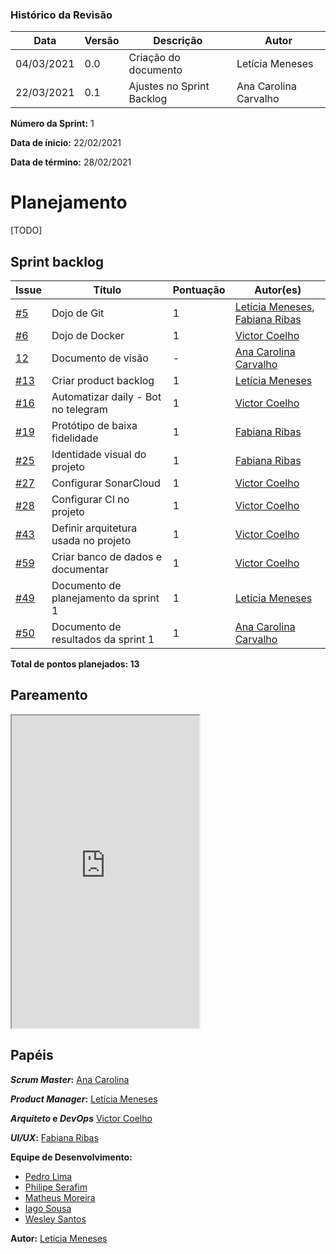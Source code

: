 ### Histórico da Revisão
| Data | Versão | Descrição | Autor |
|---|---|---|---|
| 04/03/2021| 0.0 |Criação do documento | Letícia Meneses |
| 22/03/2021| 0.1 |Ajustes no Sprint Backlog | Ana Carolina Carvalho |


**Número da Sprint:** 1

**Data de ínicio:** 22/02/2021

**Data de término:** 28/02/2021

# **Planejamento**
[TODO]

## Sprint backlog

| Issue | Título | Pontuação | Autor(es) |
|---|---|---|---|
|[#5](https://github.com/fga-eps-mds/2020.2-violeta-documentacao/issues/5)| Dojo de Git | 1 | [Letícia Meneses](https://github.com/mbslet), [Fabiana Ribas](https://github.com/FabianaRibas) |
|[#6](https://github.com/fga-eps-mds/2020.2-violeta-documentacao/issues/6)| Dojo de Docker | 1 | [Victor Coelho](https://github.com/victorhdcoelho) |
|[12](https://github.com/fga-eps-mds/2020.2-violeta-documentacao/issues/12)| Documento de visão | - | [Ana Carolina Carvalho](https://github.com/anacarolcs) |
|[#13](https://github.com/fga-eps-mds/2020.2-violeta-documentacao/issues/13)| Criar product backlog | 1 | [Letícia Meneses](https://github.com/mbslet) |
|[#16](https://github.com/fga-eps-mds/2020.2-violeta-documentacao/issues/16)| Automatizar daily - Bot no telegram | 1 | [Victor Coelho](https://github.com/victorhdcoelho) |
|[#19](https://github.com/fga-eps-mds/2020.2-violeta-documentacao/issues/19)| Protótipo de baixa fidelidade | 1 | [Fabiana Ribas](https://github.com/FabianaRibas) |
|[#25](https://github.com/fga-eps-mds/2020.2-violeta-documentacao/issues/25)| Identidade visual do projeto | 1 | [Fabiana Ribas](https://github.com/FabianaRibas) |
|[#27](https://github.com/fga-eps-mds/2020.2-violeta-documentacao/issues/27)| Configurar SonarCloud | 1 | [Victor Coelho](https://github.com/victorhdcoelho) |
|[#28](https://github.com/fga-eps-mds/2020.2-violeta-documentacao/issues/28)| Configurar CI no projeto | 1 | [Victor Coelho](https://github.com/victorhdcoelho) |
|[#43](https://github.com/fga-eps-mds/2020.2-violeta-documentacao/issues/43)| Definir arquitetura usada no projeto | 1 | [Victor Coelho](https://github.com/victorhdcoelho) |
|[#59](https://github.com/fga-eps-mds/2020.2-violeta-documentacao/issues/59)| Criar banco de dados e documentar | 1 | [Victor Coelho](https://github.com/victorhdcoelho) |
|[#49](https://github.com/fga-eps-mds/2020.2-violeta-documentacao/issues/49)| Documento de planejamento da sprint 1 | 1 | [Letícia Meneses](https://github.com/mbslet) |
|[#50](https://github.com/fga-eps-mds/2020.2-violeta-documentacao/issues/50)| Documento de resultados da sprint 1 | 1 | [Ana Carolina Carvalho](https://github.com/anacarolcs) |


<b>Total de pontos planejados: 13</b>

## Pareamento

<iframe weidth="100%" height="500" src="https://docs.google.com/spreadsheets/d/e/2PACX-1vSUvF3lwINiA2gmoZeLfAFfI-sgInnqEVf4oq7nkh3joRHfGQgwIc63ij0wCB5oJzGtZirY3eT-hLjK/pubhtml?gid=112651915&amp;single=true&amp;widget=true&amp;headers=false"></iframe>


## Papéis

**_Scrum Master_:** [Ana Carolina](https://github.com/anacarolcs)

**_Product Manager_:** [Letícia Meneses](https://github.com/mbslet)

**_Arquiteto_ e _DevOps_** [Victor Coelho](https://github.com/victorhdcoelho)

**_UI/UX_:** [Fabiana Ribas](https://github.com/FabianaRibas)

**Equipe de Desenvolvimento:**

- [Pedro Lima](https://github.com/pedrolimass)
- [Philipe Serafim](https://github.com/philipeserafim)
- [Matheus Moreira](https://github.com/mateus-lm)
- [Iago Sousa](https://github.com/iasousa)
- [Wesley Santos](https://github.com/wesleysantos00)

**Autor:** [Letícia Meneses](https://github.com/mbslet)


